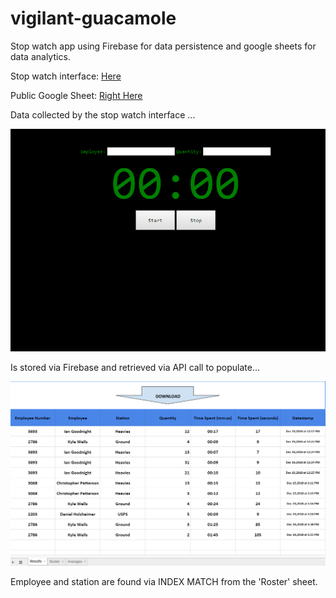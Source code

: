 # vigilant-guacamole

Stop watch app using Firebase for data persistence and google sheets for data analytics.

Stop watch interface: [Here](https://iangoodnight.github.io/vigilant-guacamole/)

Public Google Sheet: [Right Here](https://docs.google.com/spreadsheets/d/1DI33yCMfc-pSTIAYDW1sB8eSKB2Byzmp2Ghk-8VocWw/edit?usp=sharing)

Data collected by the stop watch interface ... 

![Interface](https://github.com/iangoodnight/vigilant-guacamole/blob/master/assets/interface.png "Interface")

Is stored via Firebase and retrieved via API call to populate...

![Sheet](https://github.com/iangoodnight/vigilant-guacamole/blob/master/assets/sheet.png "Sheet")

Employee and station are found via INDEX MATCH from the 'Roster' sheet.  